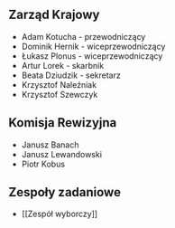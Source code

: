 ## Zarząd Krajowy
* Adam Kotucha - przewodniczący
* Dominik Hernik - wiceprzewodniczący
* Łukasz Plonus - wiceprzewodniczący
* Artur Lorek - skarbnik
* Beata Dziudzik - sekretarz
* Krzysztof Naleźniak
* Krzysztof Szewczyk

## Komisja Rewizyjna
* Janusz Banach
* Janusz Lewandowski
* Piotr Kobus

## Zespoły zadaniowe
* [[Zespół wyborczy]]
